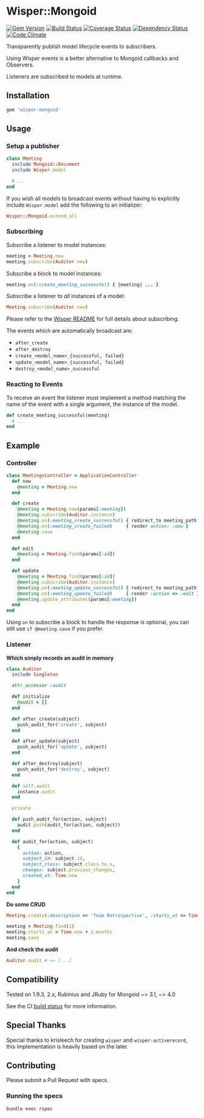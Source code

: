 # Wisper::Mongoid

[![Gem Version](https://badge.fury.io/rb/wisper-mongoid.png)](http://badge.fury.io/rb/wisper-mongoid)
[![Build Status](https://travis-ci.org/blackxored/wisper-mongoid.png?branch=master)](https://travis-ci.org/blackxored/wisper-mongoid)
[![Coverage Status](https://coveralls.io/repos/blackxored/wisper-mongoid/badge.svg)](https://coveralls.io/r/blackxored/wisper-mongoid)
[![Dependency Status](https://gemnasium.com/blackxored/wisper-mongoid.png)](https://gemnasium.com/blackxored/wisper-mongoid)
[![Code Climate](https://codeclimate.com/github/blackxored/wisper-mongoid.png)](https://codeclimate.com/github/blackxored/wisper-mongoid)

Transparently publish model lifecycle events to subscribers.

Using Wisper events is a better alternative to Mongoid callbacks and Observers.

Listeners are subscribed to models at runtime.

## Installation

```ruby
gem 'wisper-mongoid'
```

## Usage

### Setup a publisher

```ruby
class Meeting
  include Mongoid::Document
  include Wisper.model

  # ...
end
```

If you wish all models to broadcast events without having to explicitly include
`Wisper.model` add the following to an initializer:

```ruby
Wisper::Mongoid.extend_all
```

### Subscribing

Subscribe a listener to model instances:

```ruby
meeting = Meeting.new
meeting.subscribe(Auditor.new)
```

Subscribe a block to model instances:

```ruby
meeting.on(:create_meeting_successful) { |meeting| ... }
```

Subscribe a listener to _all_ instances of a model:

```ruby
Meeting.subscribe(Auditor.new)
```

Please refer to the [Wisper README](https://github.com/krisleech/wisper) for full details about subscribing.

The events which are automatically broadcast are:

* `after_create`
* `after_destroy`
* `create_<model_name>_{successful, failed}`
* `update_<model_name>_{successful, failed}`
* `destroy_<model_name>_successful`

### Reacting to Events

To receive an event the listener must implement a method matching the name of
the event with a single argument, the instance of the model.

```ruby
def create_meeting_successful(meeting)
  # ...
end
```

## Example

### Controller

```ruby
class MeetingsController < ApplicationController
  def new
    @meeting = Meeting.new
  end

  def create
    @meeting = Meeting.new(params[:meeting])
    @meeting.subscribe(Auditor.instance)
    @meeting.on(:meeting_create_successful) { redirect_to meeting_path }
    @meeting.on(:meeting_create_failed)     { render action: :new }
    @meeting.save
  end

  def edit
    @meeting = Meeting.find(params[:id])
  end

  def update
    @meeting = Meeting.find(params[:id])
    @meeting.subscribe(Auditor.instance)
    @meeting.on(:meeting_update_successful) { redirect_to meeting_path }
    @meeting.on(:meeting_update_failed)     { render :action => :edit }
    @meeting.update_attributes(params[:meeting])
  end
end
```

Using `on` to subscribe a block to handle the response is optional,
you can still use `if @meeting.save` if you prefer.

### Listener

**Which simply records an audit in memory**

```ruby
class Auditor
  include Singleton

  attr_accessor :audit

  def initialize
    @audit = []
  end

  def after_create(subject)
    push_audit_for('create', subject)
  end

  def after_update(subject)
    push_audit_for('update', subject)
  end

  def after_destroy(subject)
    push_audit_for('destroy', subject)
  end

  def self.audit
    instance.audit
  end

  private

  def push_audit_for(action, subject)
    audit.push(audit_for(action, subject))
  end

  def audit_for(action, subject)
    {
      action: action,
      subject_id: subject.id,
      subject_class: subject.class.to_s,
      changes: subject.previous_changes,
      created_at: Time.now
    }
  end
end
```

**Do some CRUD**

```ruby
Meeting.create(:description => 'Team Retrospective', :starts_at => Time.now + 2.days)

meeting = Meeting.find(1)
meeting.starts_at = Time.now + 2.months
meeting.save
```

**And check the audit**

```ruby
Auditor.audit # => [...]
```

## Compatibility

Tested on 1.9.3, 2.x, Rubinius and JRuby for Mongoid ~> 3.1, ~> 4.0

See the CI [build status](https://travis-ci.org/blackxored/wisper-mongoid) for more information.

## Special Thanks

Special thanks to krisleech for creating `wisper` and `wisper-activerecord`,
this implementation is heavily based on the later.

## Contributing

Please submit a Pull Request with specs.

### Running the specs

```
bundle exec rspec
```
